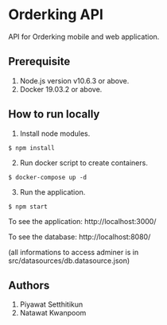 # Orderking API

API for Orderking mobile and web application.

## Prerequisite

1. Node.js version v10.6.3 or above.
2. Docker 19.03.2 or above.

## How to run locally

1. Install node modules.
```
$ npm install
```

2. Run docker script to create containers.
```
$ docker-compose up -d
```

3. Run the application.
```
$ npm start
```

To see the application: http://localhost:3000/

To see the database: http://localhost:8080/

(all informations to access adminer is in src/datasources/db.datasource.json)

## Authors

1. Piyawat Setthitikun
2. Natawat Kwanpoom